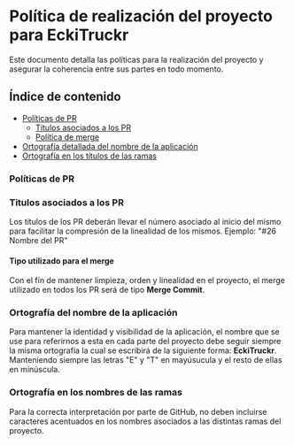 # Política de realización del proyecto para EckiTruckr
Este documento detalla las políticas para la realización del proyecto y asegurar la coherencia entre sus partes en todo momento.


## Índice de contenido
* [Políticas de PR](#políticas-de-pr)
   * [Titulos asociados a los PR](#titulos-asociados-a-los-pr)
   * [Política de merge](#tipo-utilizado-para-el-merge)
* [Ortografía detallada del nombre de la aplicación](#ortografía-del-nombre-de-la-aplicación)
* [Ortografía en los títulos de las ramas](#ortografía-en-los-nombres-de-las-ramas)


### Políticas de PR

### Titulos asociados a los PR
Los títulos de los PR deberán llevar el número asociado al inicio del mismo para facilitar la compresión de la linealidad de los mismos. Ejemplo: "#26 Nombre del PR"

#### Tipo utilizado para el merge
Con el fín de mantener limpieza, orden y linealidad en el proyecto, el merge utilizado en todos los PR será de tipo **Merge Commit**. 

### Ortografía del nombre de la aplicación
Para mantener la identidad y visibilidad de la aplicación, el nombre que se use para referirnos a esta en cada parte del proyecto debe seguir siempre la misma ortografía la cual se escribirá de la siguiente forma: **EckiTruckr**.
Manteniendo siempre las letras "E" y "T" en mayúsucula y el resto de ellas en minúscula.

### Ortografía en los nombres de las ramas
Para la correcta interpretación por parte de GitHub, no deben incluirse caracteres acentuados en los nombres asociados a las distintas ramas del proyecto.